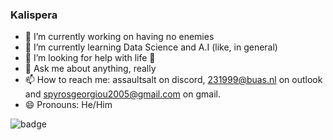 ### Kalispera

- 🔭 I’m currently working on having no enemies
- 🌱 I’m currently learning Data Science and A.I (like, in general)
- 🤔 I’m looking for help with life 🚬 
- 💬 Ask me about anything, really 
- 📫 How to reach me: assaultsalt on discord, 231999@buas.nl on outlook and spyrosgeorgiou2005@gmail.com on gmail.
- 😄 Pronouns: He/Him

![badge](https://custom-icon-badges.herokuapp.com/badge/ADS&AI-1x-orange.svg?logo=silvermedal) 
